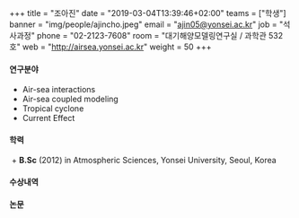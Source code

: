 +++
title = "조아진"
date = "2019-03-04T13:39:46+02:00"
teams = ["학생"]
banner = "img/people/ajincho.jpeg"
email = "ajin05@yonsei.ac.kr"
job = "석사과정"
phone = "02-2123-7608"
room = "대기해양모델링연구실 / 과학관 532호"
web = "http://airsea.yonsei.ac.kr"
weight = 50
+++

#### 연구분야
+ Air-sea interactions
+ Air-sea coupled modeling
+ Tropical cyclone
+ Current Effect

#### 학력

 + **B.Sc** (2012) in Atmospheric Sciences, Yonsei University, Seoul, Korea

#### 수상내역


#### 논문

